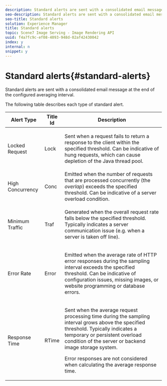 ```yaml
---
description: Standard alerts are sent with a consolidated email message at the end of the configured averaging interval.
seo-description: Standard alerts are sent with a consolidated email message at the end of the configured averaging interval.
seo-title: Standard alerts
solution: Experience Manager
title: Standard alerts
topic: Scene7 Image Serving - Image Rendering API
uuid: f4a7fc9c-ef08-4093-948d-02af42430042
index: y
internal: n
snippet: y
---
```


# Standard alerts{#standard-alerts}

Standard alerts are sent with a consolidated email message at the end of the configured averaging interval.

The following table describes each type of standard alert.

<table id="table_02611F1B920E48A6973BFA969CA564EB"> 
 <thead> 
  <tr> 
   <th class="entry"> <b>Alert Type</b> </th> 
   <th class="entry"> <b>Title Id</b> </th> 
   <th class="entry"> <b>Description</b> </th> 
  </tr> 
 </thead>
 <tbody> 
  <tr> 
   <td> <p>Locked Request </p> </td> 
   <td> <p>Lock </p> </td> 
   <td> <p>Sent when a request fails to return a response to the client within the specified threshold. Can be indicative of hung requests, which can cause depletion of the Java thread pool. </p> </td> 
  </tr> 
  <tr> 
   <td> <p>High Concurrency </p> </td> 
   <td> <p>Conc </p> </td> 
   <td> Emitted when the number of requests that are processed concurrently (the <i>overlap</i>) exceeds the specified threshold. Can be indicative of a server overload condition. </td> 
  </tr> 
  <tr> 
   <td> <p>Minimum Traffic </p> </td> 
   <td> <p>Traf </p> </td> 
   <td> <p>Generated when the overall request rate falls below the specified threshold. Typically indicates a server communication issue (e.g. when a server is taken off line). </p> </td> 
  </tr> 
  <tr> 
   <td> <p>Error Rate </p> </td> 
   <td> <p>Error </p> </td> 
   <td> <p>Emitted when the average rate of HTTP error responses during the sampling interval exceeds the specified threshold. Can be indicative of configuration issues, missing images, or website programming or database errors. </p> </td> 
  </tr> 
  <tr> 
   <td> <p>Response Time </p> </td> 
   <td> <p>RTime </p> </td> 
   <td> <p>Sent when the average request processing time during the sampling interval grows above the specified threshold. Typically indicates a temporary or persistent overload condition of the server or backend image storage system. </p> <p>Error responses are not considered when calculating the average response time. </p> </td> 
  </tr> 
 </tbody> 
</table>

